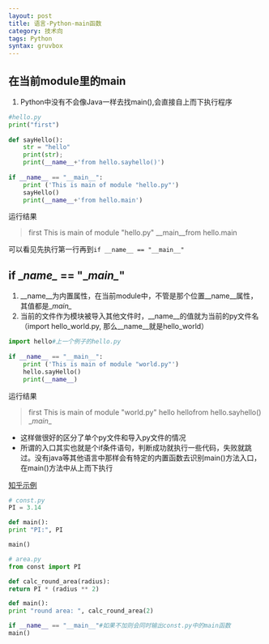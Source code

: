 ```yaml
---
layout: post
title: 语言-Python-main函数
category: 技术向
tags: Python
syntax: gruvbox
---
```


## 在当前module里的main
1. Python中没有不会像Java一样去找main(),会直接自上而下执行程序

```python
#hello.py
print("first")
 
def sayHello():
    str = "hello"
    print(str);
    print(__name__+'from hello.sayhello()')
 
if __name__ == "__main__":
    print ('This is main of module "hello.py"')
    sayHello()
    print(__name__+'from hello.main')
```

运行结果
> first
This is main of module "hello.py"
__main__from hello.main

可以看见先执行第一行再到`if __name__ == "__main__"`

## if \__name\__ == "\__main\__"
1. \__name\__为内置属性，在当前module中，不管是那个位置\__name\__属性，其值都是\__main\__
2. 当前的文件作为模块被导入其他文件时，\__name\__的值就为当前的py文件名（import hello_world.py, 那么\__name\__就是hello_world）

```python
import hello#上一个例子的hello.py
 
if __name__ == "__main__":
    print ('This is main of module "world.py"')
    hello.sayHello()
    print(__name__)
```

运行结果

> first
This is main of module "world.py"
hello
hellofrom hello.sayhello()
\__main__


-  这样做很好的区分了单个py文件和导入py文件的情况
- 所谓的入口其实也就是个if条件语句，判断成功就执行一些代码，失败就跳过。没有java等其他语言中那样会有特定的内置函数去识别main()方法入口，在main()方法中从上而下执行

[知乎示例](https://www.zhihu.com/question/49136398)

```python
# const.py
PI = 3.14

def main():
print "PI:", PI

main()

# area.py
from const import PI

def calc_round_area(radius):
return PI * (radius ** 2)

def main():
print "round area: ", calc_round_area(2)

if __name__ == "__main__"#如果不加则会同时输出const.py中的main函数
main()	
```

